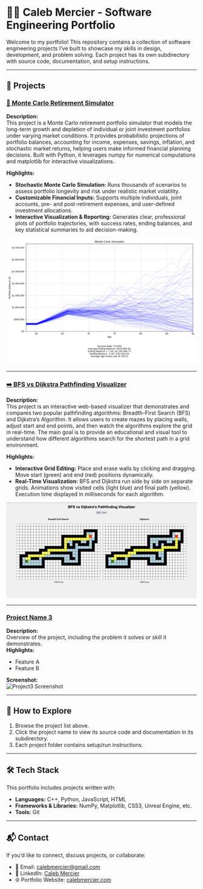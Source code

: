 # 🧑‍💻 Caleb Mercier - Software Engineering Portfolio

Welcome to my portfolio! This repository contains a collection of software engineering projects I’ve built to showcase my skills in design, development, and problem solving. Each project has its own subdirectory with source code, documentation, and setup instructions.  

---

## 📂 Projects

### [💸 Monte Carlo Retirement Simulator](./Retirement_Simulator)

**Description:**  
This project is a Monte Carlo retirement portfolio simulator that models the long-term growth and depletion of individual or joint investment portfolios under varying market conditions. It provides probabilistic projections of portfolio balances, accounting for income, expenses, savings, inflation, and stochastic market returns, helping users make informed financial planning decisions. Built with Python, it leverages numpy for numerical computations and matplotlib for interactive visualizations.

**Highlights:**  
- **Stochastic Monte Carlo Simulation:** Runs thousands of scenarios to assess portfolio longevity and risk under realistic market volatility.  
- **Customizable Financial Inputs:** Supports multiple individuals, joint accounts, pre- and post-retirement expenses, and user-defined investment allocations.  
- **Interactive Visualization & Reporting:** Generates clear, professional plots of portfolio trajectories, with success rates, ending balances, and key statistical summaries to aid decision-making.  

![Monte Carlo Simulation Screenshot](./Retirement_Simulator/screenshots/married.png)

---

### [➡️ BFS vs Dijkstra Pathfinding Visualizer](./BFSvsDijkstras)
**Description:**  
This project is an interactive web-based visualizer that demonstrates and compares two popular pathfinding algorithms: Breadth-First Search (BFS) and Dijkstra’s Algorithm.
It allows users to create mazes by placing walls, adjust start and end points, and then watch the algorithms explore the grid in real-time. The main goal is to provide an educational and visual tool to understand how different algorithms search for the shortest path in a grid environment.

**Highlights:**  
- **Interactive Grid Editing:** Place and erase walls by clicking and dragging. Move start (green) and end (red) positions dynamically.
- **Real-Time Visualization:** BFS and Dijkstra run side by side on separate grids. Animations show visited cells (light blue) and final path (yellow). Execution time displayed in milliseconds for each algorithm.  

![Pathfinder Screenshot](./BFSvsDijkstras/screenshots/Pathfinder1.png)

---

### [Project Name 3](./Project3)
**Description:**  
Overview of the project, including the problem it solves or skill it demonstrates.  
**Highlights:**  
- Feature A  
- Feature B  

**Screenshot:**  
![Project3 Screenshot](./Project3/screenshot.png)

---

## 🚀 How to Explore
1. Browse the project list above.  
2. Click the project name to view its source code and documentation in its subdirectory.  
3. Each project folder contains setup/run instructions.  

---

## 🛠️ Tech Stack
This portfolio includes projects written with:  
- **Languages:** C++, Python, JavaScript, HTML  
- **Frameworks & Libraries:** NumPy, Matplotlib, CSS3, Unreal Engine, etc. 
- **Tools:** Git 

---

## 📬 Contact
If you’d like to connect, discuss projects, or collaborate:  
- 📧 Email: calebmercier@gmail.com  
- 💼 LinkedIn: [Caleb Mercier](https://www.linkedin.com/in/calebmercier)  
- 🌐 Portfolio Website: [calebmercier.com](https://www.calebmercier.com)  
